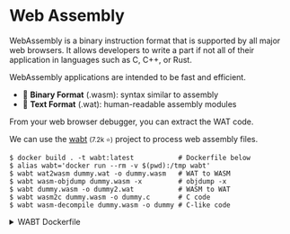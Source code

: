 # Web Assembly

<div class="row row-cols-lg-2"><div>

WebAssembly is a binary instruction format that is supported by all major web browsers. It allows developers to write a part if not all of their application in languages such as C, C++, or Rust.

WebAssembly applications are intended to be fast and efficient.

* 🤖 **Binary Format** (.wasm): syntax similar to assembly
* 🧑 **Text Format** (.wat): human-readable assembly modules

From your web browser debugger, you can extract the WAT code.
</div><div>

We can use the [wabt](https://github.com/WebAssembly/wabt) <small>(7.2k ⭐)</small> project to process web assembly files.

```shell!
$ docker build . -t wabt:latest           # Dockerfile below
$ alias wabt='docker run --rm -v $(pwd):/tmp wabt'
$ wabt wat2wasm dummy.wat -o dummy.wasm   # WAT to WASM
$ wabt wasm-objdump dummy.wasm -x         # objdump -x
$ wabt dummy.wasm -o dummy2.wat           # WASM to WAT
$ wabt wasm2c dummy.wasm -o dummy.c       # C code
$ wabt wasm-decompile dummy.wasm -o dummy # C-like code
```

<details class="details-n">
<summary>WABT Dockerfile</summary>

```dockerfile!
FROM debian:bookworm-slim

RUN apt-get update && apt-get install -y \
    git cmake clang python3 ninja-build

RUN git clone --recursive https://github.com/WebAssembly/wabt.git
WORKDIR /wabt
RUN git submodule update --init && \
    mkdir build && cd build && \
    cmake -GNinja -DCMAKE_BUILD_TYPE=Release .. && \
    ninja && ninja install
	
RUN useradd -ms /usr/sbin/nologin wabt
USER wabt
WORKDIR /tmp
```
</details>
</div></div>